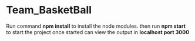 # Team_BasketBall
 Run command **npm install** to install the node modules.
 then run **npm start** to start the project 
  once started can view the output in **localhost port 3000**
 
